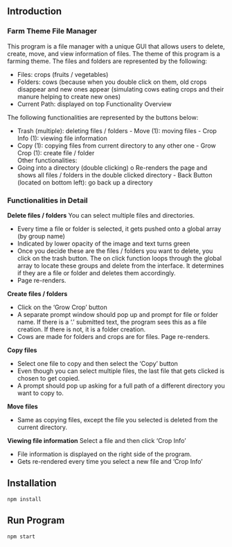 ## Introduction
### Farm Theme File Manager

This program is a file manager with a unique GUI that allows users to delete, create, move, and view information of files. The theme of this program is a farming theme. The files and folders are represented by the following:  
- Files: crops (fruits / vegetables)  
- Folders: cows (because when you double click on them, old crops disappear and new ones appear (simulating cows eating crops and their manure helping to create new ones) 
- Current Path: displayed on top 
Functionality Overview 
 
The following functionalities are represented by the buttons below: 
- Trash (multiple): deleting files / folders  - Move (1): moving files  - Crop Info (1): viewing file information  
- Copy (1): copying files from current directory to any other one - Grow Crop (1):  create file / folder  
Other functionalities: 
- Going into a directory (double clicking) o Re-renders the page and shows all files / folders in the double clicked directory -  Back Button (located on bottom left): go back up a directory 
 
### Functionalities in Detail
 
**Delete files / folders**
You can select multiple files and directories. 
- Every time a file or folder is selected, it gets pushed onto a global array (by group name) 
 - Indicated by lower opacity of the image and text turns green 
 - Once you decide these are the files / folders you want to delete, you click on the trash button. The on click function loops through the global array to locate these groups and delete from the interface. It determines if they are a file or folder and deletes them accordingly. 
 - Page re-renders.

**Create files / folders**
- Click on the ‘Grow Crop’ button 
 - A separate prompt window should pop up and prompt for file or folder name. If there is a ‘.’ submitted text, the program sees this as a file creation. If there is not, it is a folder creation.  
 - Cows are made for folders and crops are for files. Page re-renders. 

**Copy files**  
- Select one file to copy and then select the ‘Copy’ button  
 - Even though you can select multiple files, the last file that gets clicked is chosen to get copied.  
 - A prompt should pop up asking for a full path of a different directory you want to copy to. 
 
**Move files**
- Same as copying files, except the file you selected is deleted from the current directory. 
 
**Viewing file information** 
Select a file and then click ‘Crop Info’ 
- File information is displayed on the right side of the program.
- Gets re-rendered every time you select a new file and ‘Crop Info’ 

## Installation

`npm install`

## Run Program

`npm start`
